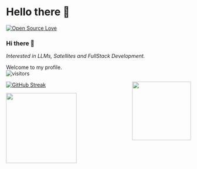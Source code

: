 # Hello there 👋

[![Open Source Love](https://badges.frapsoft.com/os/v1/open-source.svg?v=102)](https://github.com/ellerbrock/open-source-badge/)

### Hi there 👋 



*Interested in LLMs, Satellites and FullStack Development.*


Welcome to my profile.<br>
![visitors](https://visitor-badge.laobi.icu/badge?page_id=athy125.athy125)


<img align="right" width="160" height="160" src="https://user-images.githubusercontent.com/90677747/211471004-9e33adfa-d9cb-4497-9857-a608c767bb18.gif">


<!-- [![willianrod's wakatime stats](https://github-readme-stats.vercel.app/api/wakatime?username=athy125)]
  -->
 
 [![GitHub Streak](https://github-readme-streak-stats.herokuapp.com?user=athy125&theme=highcontrast)](https://git.io/streak-stats)
  
  <a><img src="https://github-readme-stats.vercel.app/api/top-langs/?username=athy125&langs_count=6&layout=compact&theme=radical&hide_border=true&exclude_repo=Machine-Learning,AutonomousCar,Online_Python_Learned,ML-Projects," height="192px"/></a>
